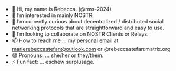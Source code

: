 - 👋 Hi, my name is Rebecca. (@rms-2024)
- 👀 I’m interested in mainly NOSTR.
- 🌱 I’m currently curious about decentralized / distributed social networking protocols that are straightforward and easy to use. 
- 💞️ I’m looking to collaborate on NOSTR Clients or Relays.
- 📫 How to reach me ... my personal email at marierebeccastefan@outlook.com or @rebeccastefan:matrix.org
- 😄 Pronouns: ... she/her or they/them.
- ⚡ Fun fact: ... eschew surplusage.

<!---
rms-2024/rms-2024 is a ✨ special ✨ repository because its `README.md` (this file) appears on your GitHub profile.
You can click the Preview link to take a look at your changes.
--->

